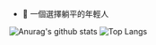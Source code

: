 
- 🤔 一個選擇躺平的年輕人


![Anurag's github stats](https://github-readme-stats.vercel.app/api?username=RyanTokManMokMTM&theme=outrun&show_icons=true)
![Top Langs](https://github-readme-stats.vercel.app/api/top-langs/?username=RyanTokManMokMTM&layout=compact&theme=outrun)

<!--
**RyanTokManMokMTM/RyanTokManMokMTM** is a ✨ _special_ ✨ repository because its `README.md` (this file) appears on your GitHub profile.

Here are some ideas to get you started:

- 🔭 I’m currently working on ...
- 🌱 I’m currently learning ...
- 👯 I’m looking to collaborate on ...
- 🤔 I’m looking for help with ...
- 💬 Ask me about ...
- 📫 How to reach me: ...
- 😄 Pronouns: ...
- ⚡ Fun fact: ...
-->
